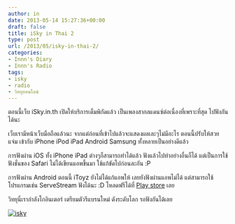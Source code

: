 ```yaml
---
author: in
date: 2013-05-14 15:27:36+00:00
draft: false
title: iSky in Thai 2
type: post
url: /2013/05/isky-in-thai-2/
categories:
- Innn's Diary
- Innn's Radio
tags:
- isky
- radio
- วิทยุออนไลน์
---
```


ตอนนี้เว็บ iSky.in.th เปิดให้บริการเต็มพิกัดแล้ว เป็นเพลงสากลแดนซ์ต่อเนื่องที่เพราะที่สุด ไปฟังกันได้นะ

เว็บเรามีหน้าเว็บมือถือแล้วนะ จากแต่ก่อนที่เข้าไปแล้วจะแสดงผลเละๆไม่มีอะไร ตอนนี้ปรับให้สวยแจ่ม เข้ากับ iPhone iPod iPad Android Samsung ทั้งหลายเป็นอย่างดีแล้ว

การฟังผ่าน iOS ทั้ง iPhone iPad ต่างๆก็สามารถทำได้แล้ว ฟังแล้วไปทำอย่างอื่นก็ได้ แต่เป็นการใช้ฟังชั่นของ Safari ไม่ได้เขียนแอพขึ้นมา ใช้แก้ขัดไปก่อนละกัน :P

การฟังผ่าน Android ตอนนี้ iToyz ยังไม่ได้แก้แอพให้ เลยยังฟังผ่านแอพไม่ได้ แต่สามารถใช้โปรแกรมเช่น ServeStream ฟังได้นะ :D โหลดฟรีได้ที่ [Play store](https://play.google.com/store/apps/details?id=net.sourceforge.servestream&hl=th) เลย

วิทยุนี่เรากำลังโกอินเตอร์ เตรียมตัวรีแบรนใหม่ ดังระดับโลก รอฟังกันได้เลย

[![isky](https://www.cyruszh.com/wp-content/uploads/2013/05/5-5-2556-17-54-41.jpg)
](https://www.cyruszh.com/wp-content/uploads/2013/05/5-5-2556-17-54-41.jpg)
